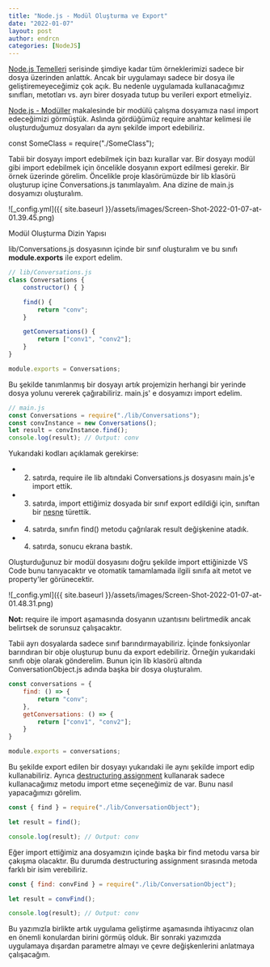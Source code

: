 ```yaml
---
title: "Node.js - Modül Oluşturma ve Export"
date: "2022-01-07"
layout: post
author: endrcn
categories: [NodeJS]
---
```


[Node.js Temelleri](https://endrcn.dev/nodejs/introduction/) serisinde şimdiye kadar tüm örneklerimizi sadece bir dosya üzerinden anlattık. Ancak bir uygulamayı sadece bir dosya ile geliştiremeyeceğimiz çok açık. Bu nedenle uygulamada kullanacağımız sınıfları, metotları vs. ayrı birer dosyada tutup bu verileri export etmeliyiz.

[Node.js - Modüller](https://endrcn.dev/nodejs/modules/) makalesinde bir modülü çalışma dosyamıza nasıl import edeceğimizi görmüştük. Aslında gördüğümüz require anahtar kelimesi ile oluşturduğumuz dosyaları da aynı şekilde import edebiliriz.

const SomeClass = require("./SomeClass");

Tabii bir dosyayı import edebilmek için bazı kurallar var. Bir dosyayı modül gibi import edebilmek için öncelikle dosyanın export edilmesi gerekir. Bir örnek üzerinde görelim. Öncelikle proje klasörümüzde bir lib klasörü oluşturup içine Conversations.js tanımlayalım. Ana dizine de main.js dosyamızı oluşturalım.

![_config.yml]({{ site.baseurl }}/assets/images/Screen-Shot-2022-01-07-at-01.39.45.png)

Modül Oluşturma Dizin Yapısı

lib/Conversations.js dosyasının içinde bir sınıf oluşturalım ve bu sınıfı **module.exports** ile export edelim.

```javascript
// lib/Conversations.js
class Conversations {
    constructor() { }

    find() {
        return "conv";
    }

    getConversations() {
        return ["conv1", "conv2"];
    }
}

module.exports = Conversations;
```

Bu şekilde tanımlanmış bir dosyayı artık projemizin herhangi bir yerinde dosya yolunu vererek çağırabiliriz. main.js' e dosyamızı import edelim.

```javascript
// main.js
const Conversations = require("./lib/Conversations");
const convInstance = new Conversations();
let result = convInstance.find();
console.log(result); // Output: conv
```

Yukarıdaki kodları açıklamak gerekirse:

- 2. satırda, require ile lib altındaki Conversations.js dosyasını main.js'e import ettik.
- 3. satırda, import ettiğimiz dosyada bir sınıf export edildiği için, sınıftan bir [nesne](https://endrcn.dev/nodejs/classes/) türettik.
- 4. satırda, sınıfın find() metodu çağrılarak result değişkenine atadık.
- 4. satırda, sonucu ekrana bastık.

Oluşturduğunuz bir modül dosyasını doğru şekilde import ettiğinizde VS Code bunu tanıyacaktır ve otomatik tamamlamada ilgili sınıfa ait metot ve property'ler görünecektir.

![_config.yml]({{ site.baseurl }}/assets/images/Screen-Shot-2022-01-07-at-01.48.31.png)

**Not:** require ile import aşamasında dosyanın uzantısını belirtmedik ancak belirtsek de sorunsuz çalışacaktır.

Tabii ayrı dosyalarda sadece sınıf barındırmayabiliriz. İçinde fonksiyonlar barındıran bir obje oluşturup bunu da export edebiliriz. Örneğin yukarıdaki sınıfı obje olarak gönderelim. Bunun için lib klasörü altında ConversationObject.js adında başka bir dosya oluşturalım.

```javascript
const conversations = {
    find: () => {
        return "conv";
    },
    getConversations: () => {
        return ["conv1", "conv2"];
    }
}

module.exports = conversations;
```

Bu şekilde export edilen bir dosyayı yukarıdaki ile aynı şekilde import edip kullanabiliriz. Ayrıca [destructuring assignment](https://endrcn.dev/nodejs/destructuring/) kullanarak sadece kullanacağımız metodu import etme seçeneğimiz de var. Bunu nasıl yapacağımızı görelim.

```javascript
const { find } = require("./lib/ConversationObject");

let result = find();

console.log(result); // Output: conv
```

Eğer import ettiğimiz ana dosyamızın içinde başka bir find metodu varsa bir çakışma olacaktır. Bu durumda destructuring assignment sırasında metoda farklı bir isim verebiliriz.

```javascript
const { find: convFind } = require("./lib/ConversationObject");

let result = convFind();

console.log(result); // Output: conv
```

Bu yazımızla birlikte artık uygulama geliştirme aşamasında ihtiyacınız olan en önemli konulardan birini görmüş olduk. Bir sonraki yazımızda uygulamaya dışardan parametre almayı ve çevre değişkenlerini anlatmaya çalışacağım.

